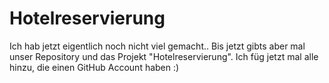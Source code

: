 Hotelreservierung
=================

Ich hab jetzt eigentlich noch nicht viel gemacht.. 
Bis jetzt gibts aber mal unser Repository und das Projekt "Hotelreservierung".
Ich füg jetzt mal alle hinzu, die einen GitHub Account haben :)
